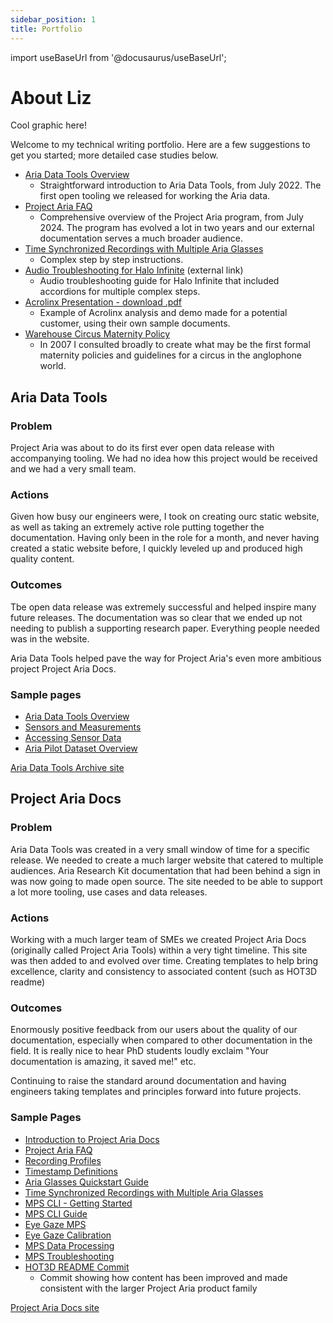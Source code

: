 ```yaml
---
sidebar_position: 1
title: Portfolio
---
```

import useBaseUrl from '@docusaurus/useBaseUrl';

# About Liz

Cool graphic here!

Welcome to my technical writing portfolio. Here are a few suggestions to get you started; more detailed case studies below.

- [Aria Data Tools Overview](/adt/adt_overview.mdx)
    - Straightforward introduction to Aria Data Tools, from July 2022. The first open tooling we released for working the Aria data.
- [Project Aria FAQ](/aria_docs/faq.mdx)
    - Comprehensive overview of the Project Aria program, from July 2024. The program has evolved a lot in two years and our external documentation serves a much broader audience.
- [Time Synchronized Recordings with Multiple Aria Glasses](/aria_docs/ticsync.mdx)
    - Complex step by step instructions.
- [Audio Troubleshooting for Halo Infinite](https://support.halowaypoint.com/hc/en-us/articles/4410860512788-Audio-Troubleshooting-for-Halo-Infinite) (external link)
    - Audio troubleshooting guide for Halo Infinite that included accordions for multiple complex steps.
- <a href="/downloads/acrolinx_ppt.pdf" download>Acrolinx Presentation - download .pdf</a>
    - Example of Acrolinx analysis and demo made for a potential customer, using their own sample documents.
- <a href="/downloads/circus_maternity_2007.doc">Warehouse Circus Maternity Policy</a>
    - In 2007 I consulted broadly to create what may be the first formal maternity policies and guidelines for a circus in the anglophone world.

## Aria Data Tools
### Problem
Project Aria was about to do its first ever open data release with accompanying tooling. We had no idea how this project would be received and we had a very small team. 

### Actions
Given how busy our engineers were, I took on creating ourc static website, as well as taking an extremely active role putting together the documentation. Having only been in the role for a month, and never having created a static website before, I quickly leveled up and produced high quality content.

### Outcomes

Tbe open data release was extremely successful and helped inspire many future releases. The documentation was so clear that we ended up not needing to publish a supporting research paper. Everything people needed was in the website. 

Aria Data Tools helped pave the way for Project Aria's even more ambitious project Project Aria Docs.

### Sample pages
* [Aria Data Tools Overview](/adt/adt_overview.mdx)
* [Sensors and Measurements](/adt/sensors-measurements.mdx)
* [Accessing Sensor Data](/adt/dataprovider.mdx)
* [Aria Pilot Dataset Overview](/adt/pilotdata-index.mdx)

[Aria Data Tools Archive site](https://facebookresearch.github.io/Aria_data_tools/docs/overview/)


## Project Aria Docs
### Problem
Aria Data Tools was created in a very small window of time for a specific release. We needed to create a much larger website that catered to multiple audiences. Aria Research Kit documentation that had been behind a sign in was now going to made open source. The site needed to be able to support a lot more tooling, use cases and data releases.

### Actions
Working with a much larger team of SMEs we created Project Aria Docs (originally called Project Aria Tools) within a very tight timeline. This site was then added to and evolved over time. Creating templates to help bring excellence, clarity and consistency to associated content (such as HOT3D readme)

### Outcomes
Enormously positive feedback from our users about the quality of our documentation, especially when compared to other documentation in the field. It is really nice to hear PhD students loudly exclaim "Your documentation is amazing, it saved me!" etc.

Continuing to raise the standard around documentation and having engineers taking templates and principles forward into future projects.

### Sample Pages

* [Introduction to Project Aria Docs](/aria_docs/intro.md)
* [Project Aria FAQ](/aria_docs/faq.mdx)
* [Recording Profiles](/aria_docs/recording_profiles.mdx)
* [Timestamp Definitions](/aria_docs/timestamps_in_aria_vrs.mdx)
* [Aria Glasses Quickstart Guide](/aria_docs/ARK_quickstart.mdx)
* [Time Synchronized Recordings with Multiple Aria Glasses](/aria_docs/ticsync.mdx)
* [MPS CLI - Getting Started](/aria_docs/mps_cli_getting_started.mdx)
* [MPS CLI Guide](/aria_docs/mps_cli_guide.mdx)
* [Eye Gaze MPS](/aria_docs/mps_eye_gaze.mdx)
* [Eye Gaze Calibration](/aria_docs/eye_gaze_calibration.mdx)
* [MPS Data Processing](/aria_docs/mps_processing.mdx)
* [MPS Troubleshooting](/aria_docs/mps_troubleshooting.mdx)
* [HOT3D README Commit](https://github.com/facebookresearch/hot3d/commit/a23c9dc4aa1e0679a5089af376e7cbd32434c2f5)
    * Commit showing how content has been improved and made consistent with the larger Project Aria product family

[Project Aria Docs site](https://facebookresearch.github.io/projectaria_tools/docs/intro)